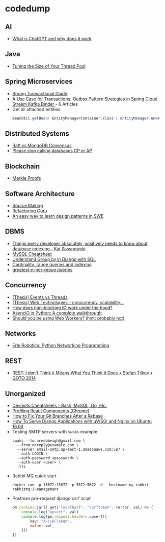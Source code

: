 # codedump

## AI
- [What is ChatGPT and why does it work](https://writings.stephenwolfram.com/2023/02/what-is-chatgpt-doing-and-why-does-it-work/)

## Java

- [Tuning the Size of Your Thread Pool
](https://www.infoq.com/articles/Java-Thread-Pool-Performance-Tuning/)

## Spring Microservices

- [Spring Transactional Guide](https://www.marcobehler.com/guides/spring-transaction-management-transactional-in-depth)
- [A Use Case for Transactions: Outbox Pattern Strategies in Spring Cloud Stream Kafka Binder
](https://spring.io/blog/2023/10/24/a-use-case-for-transactions-adapting-to-transactional-outbox-pattern/) - 6 Articles
- Get all attached entities
  ```java
  BeanUtil.getBean( EntityManagerContainer.class ).entityManager.unwrap( SessionImplementor.class ).getPersistenceContext().reentrantSafeEntityEntries()
  ```


## Distributed Systems

- [Raft vs MongoDB Consensus](https://medium.com/geekculture/raft-consensus-algorithm-and-leader-election-in-mongodb-vs-coachroachdb-19b767c87f95)
- [Please stop calling databases CP or AP
](https://martin.kleppmann.com/2015/05/11/please-stop-calling-databases-cp-or-ap.html)

## Blockchain
- [Merkle Proofs](https://bitcoin.stackexchange.com/questions/69018/merkle-root-and-merkle-proofs)

## Software Architecture
- [Source Making](https://sourcemaking.com/)
- [Refactoring Guru](https://refactoring.guru/)
- [An easy way to learn design patterns in SWE](http://scientificprogrammer.net/2020/01/30/an-easy-way-to-learn-design-patterns-in-software-development/)

## DBMS
- [Things every developer absolutely, positively needs to know about database indexing - Kai Sassnowski
](https://youtu.be/HubezKbFL7E)
- [MySQL Cheatsheet](https://www.mysqltutorial.org/mysql-cheat-sheet.aspx)
- [Understand Group by in Django with SQL](https://hakibenita.com/django-group-by-sql#how-to-group-by)
- [Cardinality, range queries and indexing](https://stackoverflow.com/questions/50239658/higher-cardinality-column-first-in-an-index-when-involving-a-range)
- [greatest-n-per-group queries](https://stackoverflow.com/a/7745635/4591121)

## Concurrency
- [(Thesis) Events vs Threads](https://berb.github.io/diploma-thesis/original/043_threadsevents.html)
- [(Thesis) Web Technologies - concurrency, scalability...](https://berb.github.io/diploma-thesis/original/index.html#chapter/5)
- [How does non-blocking IO work under the hood?](https://medium.com/ing-blog/how-does-non-blocking-io-work-under-the-hood-6299d2953c74)
- [AsyncIO in Python: A complete walkthrough](https://realpython.com/async-io-python/#setting-up-your-environment)
- [Should you be using Web Workers? (hint: probably not)](https://medium.com/@david.gilbertson/should-you-should-be-using-web-workers-hint-probably-not-9b6d26dc8c6a)

## Networks
- [Erle Robotics: Python Networking Programming](https://erlerobotics.gitbooks.io/erle-robotics-python-gitbook-free/content/)

## REST
- [REST: I don't Think it Means What You Think it Does • Stefan Tilkov • GOTO 2014
](https://www.youtube.com/watch?v=pspy1H6A3FM)

## Unorganized
- [Devhints Cheatsheets - Bash, MySQL, Go, etc. ](https://devhints.io/)
- [Profiling React Components (Chrome)](https://calibreapp.com/blog/react-performance-profiling-optimization)
- [How to Fix Your Git Branches After a Rebase](https://www.viget.com/articles/how-to-fix-your-git-branches-after-a-rebase/)
- [How To Serve Django Applications with uWSGI and Nginx on Ubuntu 16.04](https://www.digitalocean.com/community/tutorials/how-to-serve-django-applications-with-uwsgi-and-nginx-on-ubuntu-16-04#install-and-configure-virtualenv-and-virtualenvwrapper)
- Testing SMTP servers with `swaks` example
  ```
  swaks --to areebbeigh@gmail.com \
    --from noreply@example.com \
    --server email-smtp.ap-east-1.amazonaws.com:587 \
    --auth LOGIN \
    --auth-password <password> \
    --auth-user <user> \
    -tls
  ```
- Rabbit MQ quick start
    ```
    docker run -p 15672:15672 -p 5672:5672 -d --hostname my-rabbit rabbitmq:3-management
    ```
- Postman pre-request django csrf scipt
  ```javascript
  pm.cookies.jar().get("localhost", "csrftoken", (error, val) => {
      console.log("upsert", val)
      console.log(pm.request.headers.upsert({
          key: "X-CSRFToken",
          value: val,
      }))
  })
  ```

